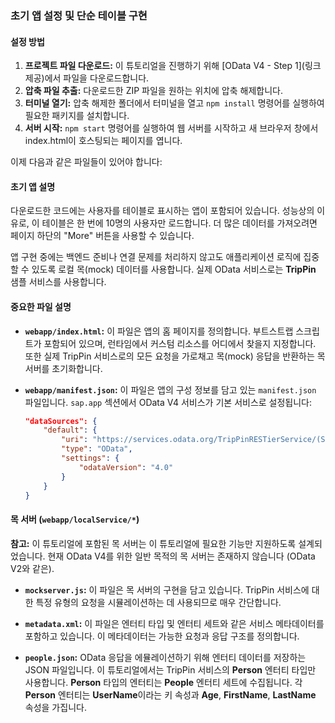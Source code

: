 ### **초기 앱 설정 및 단순 테이블 구현**

#### **설정 방법**
1. **프로젝트 파일 다운로드:** 이 튜토리얼을 진행하기 위해 [OData V4 - Step 1](링크 제공)에서 파일을 다운로드합니다.
2. **압축 파일 추출:** 다운로드한 ZIP 파일을 원하는 위치에 압축 해제합니다.
3. **터미널 열기:** 압축 해제한 폴더에서 터미널을 열고 `npm install` 명령어를 실행하여 필요한 패키지를 설치합니다.
4. **서버 시작:** `npm start` 명령어를 실행하여 웹 서버를 시작하고 새 브라우저 창에서 index.html이 호스팅되는 페이지를 엽니다.

이제 다음과 같은 파일들이 있어야 합니다:

#### **초기 앱 설명**
다운로드한 코드에는 사용자를 테이블로 표시하는 앱이 포함되어 있습니다. 성능상의 이유로, 이 테이블은 한 번에 10명의 사용자만 로드합니다. 더 많은 데이터를 가져오려면 페이지 하단의 "More" 버튼을 사용할 수 있습니다.

앱 구현 중에는 백엔드 준비나 연결 문제를 처리하지 않고도 애플리케이션 로직에 집중할 수 있도록 로컬 목(mock) 데이터를 사용합니다. 실제 OData 서비스로는 **TripPin** 샘플 서비스를 사용합니다.

#### **중요한 파일 설명**
- **`webapp/index.html`:** 이 파일은 앱의 홈 페이지를 정의합니다. 부트스트랩 스크립트가 포함되어 있으며, 런타임에서 커스텀 리소스를 어디에서 찾을지 지정합니다. 또한 실제 TripPin 서비스로의 모든 요청을 가로채고 목(mock) 응답을 반환하는 목 서버를 초기화합니다.

- **`webapp/manifest.json`:** 이 파일은 앱의 구성 정보를 담고 있는 `manifest.json` 파일입니다. `sap.app` 섹션에서 OData V4 서비스가 기본 서비스로 설정됩니다:

    ```json
    "dataSources": {
        "default": {
            "uri": "https://services.odata.org/TripPinRESTierService/(S(id))/",
            "type": "OData",
            "settings": {
                "odataVersion": "4.0"
            }
        }
    }
    ```

#### **목 서버 (`webapp/localService/*`)**
**참고:** 이 튜토리얼에 포함된 목 서버는 이 튜토리얼에 필요한 기능만 지원하도록 설계되었습니다. 현재 OData V4를 위한 일반 목적의 목 서버는 존재하지 않습니다 (OData V2와 같은).

- **`mockserver.js`:** 이 파일은 목 서버의 구현을 담고 있습니다. TripPin 서비스에 대한 특정 유형의 요청을 시뮬레이션하는 데 사용되므로 매우 간단합니다.
  
- **`metadata.xml`:** 이 파일은 엔터티 타입 및 엔터티 세트와 같은 서비스 메타데이터를 포함하고 있습니다. 이 메타데이터는 가능한 요청과 응답 구조를 정의합니다.
  
- **`people.json`:** OData 응답을 에뮬레이션하기 위해 엔터티 데이터를 저장하는 JSON 파일입니다. 이 튜토리얼에서는 TripPin 서비스의 **Person** 엔터티 타입만 사용합니다. **Person** 타입의 엔터티는 **People** 엔터티 세트에 수집됩니다. 각 **Person** 엔터티는 **UserName**이라는 키 속성과 **Age**, **FirstName**, **LastName** 속성을 가집니다.